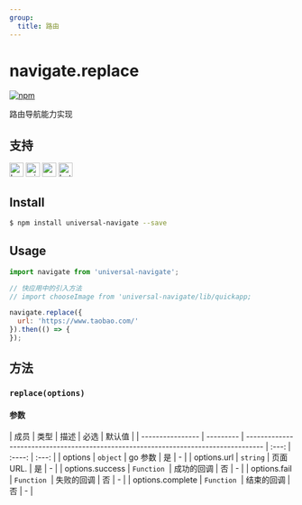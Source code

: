 ```yaml
---
group:
  title: 路由
---
```


# navigate.replace

[![npm](https://img.shields.io/npm/v/universal-navigate.svg)](https://www.npmjs.com/package/universal-navigate)

路由导航能力实现

## 支持

<img alt="browser" src="https://gw.alicdn.com/tfs/TB1uYFobGSs3KVjSZPiXXcsiVXa-200-200.svg" width="25px" height="25px" /> <img alt="miniApp" src="https://gw.alicdn.com/tfs/TB1bBpmbRCw3KVjSZFuXXcAOpXa-200-200.svg" width="25px" height="25px" /> <img alt="wechatMiniprogram" src="https://img.alicdn.com/tfs/TB1slcYdxv1gK0jSZFFXXb0sXXa-200-200.svg" width="25px" height="25px"> <img alt="bytedanceMicroApp" src="https://gw.alicdn.com/tfs/TB1jFtVzO_1gK0jSZFqXXcpaXXa-200-200.svg" width="25px" height="25px">

## Install
```bash
$ npm install universal-navigate --save
```

## Usage
```javascript
import navigate from 'universal-navigate';

// 快应用中的引入方法
// import chooseImage from 'universal-navigate/lib/quickapp;

navigate.replace({
  url: 'https://www.taobao.com/'
}).then(() => {
});

```
## 方法
### `replace(options)`

#### 参数
| 成员             | 类型      | 描述                                                                                | 必选  | 默认值 |
| ---------------- | --------- | ----------------------------------------------------------------------------------- | :---: | :----: | :---: |
| options          | `object`  | go 参数                                                                             |  是   |   -    |
| options.url      | `string`  | 页面 URL.                                  |  是   |   -    |
| options.success | `Function`  | 成功的回调 | 否 | - |
| options.fail | `Function`  | 失败的回调 | 否 | - |
| options.complete | `Function`  | 结束的回调 | 否 | - |

